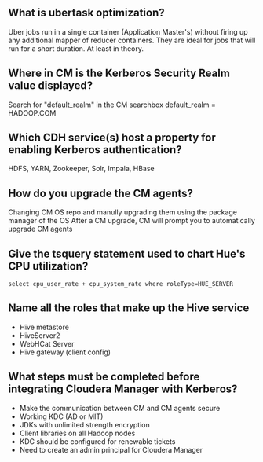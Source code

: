 ## What is ubertask optimization?
Uber jobs run in a single container (Application Master's) without firing up any additional mapper of reducer containers. They are ideal for jobs that will run for a short duration. At least in theory. 
## Where in CM is the Kerberos Security Realm value displayed?
Search for "default_realm" in the CM searchbox
default_realm = HADOOP.COM
## Which CDH service(s) host a property for enabling Kerberos authentication?
HDFS, YARN, Zookeeper, Solr, Impala, HBase
## How do you upgrade the CM agents?
 Changing CM OS repo and manully upgrading them using the package manager of the OS
 After a CM upgrade, CM will prompt you to automatically upgrade CM agents
## Give the tsquery statement used to chart Hue's CPU utilization?
```
select cpu_user_rate + cpu_system_rate where roleType=HUE_SERVER
```
## Name all the roles that make up the Hive service
* Hive metastore
* HiveServer2
* WebHCat Server
* Hive gateway (client config)

## What steps must be completed before integrating Cloudera Manager with Kerberos?
* Make the communication between CM and CM agents secure 
* Working KDC (AD or MIT)
* JDKs with unlimited strength encryption
* Client libraries on all Hadoop nodes
* KDC should be configured for renewable tickets
* Need to create an admin principal for Cloudera Manager